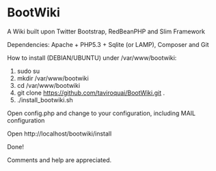 BootWiki
========

A Wiki built upon Twitter Bootstrap, RedBeanPHP and Slim Framework

Dependencies: Apache + PHP5.3 + Sqlite (or LAMP), Composer and Git

How to install (DEBIAN/UBUNTU) under /var/www/bootwiki:

1. sudo su
2. mkdir /var/www/bootwiki
3. cd /var/www/bootwiki
4. git clone https://github.com/taviroquai/BootWiki.git .
5. ./install_bootwiki.sh

Open config.php and change to your configuration, including MAIL configuration

Open http://localhost/bootwiki/install

Done!

Comments and help are appreciated.
